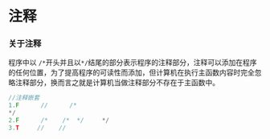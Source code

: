 # 注释



### 关于注释

程序中以 `/*`开头并且以`*/`结尾的部分表示程序的注释部分，注释可以添加在程序的任何位置，为了提高程序的可读性而添加，但计算机在执行主函数内容时完全忽略注释部分，换而言之就是计算机当做注释部分不存在于主函数中。

```c
//注释嵌套
1.F      //      /*
*/
2.F      /*    /*  */     */
3.T     //    //
```

